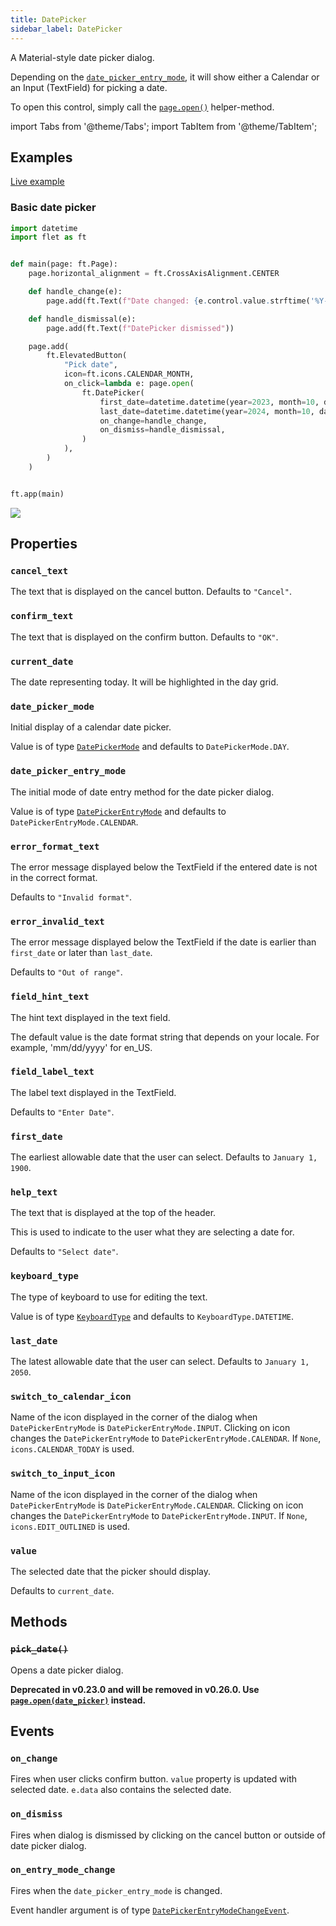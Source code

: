 ```yaml
---
title: DatePicker
sidebar_label: DatePicker
---
```


A Material-style date picker dialog.

Depending on the [`date_picker_entry_mode`](/docs/controls/datepicker#date_picker_entry_mode), it will show either a Calendar or an Input (TextField) for picking a date.

To open this control, simply call the [`page.open()`](/docs/controls/page#opencontrol) helper-method.

import Tabs from '@theme/Tabs';
import TabItem from '@theme/TabItem';

## Examples

[Live example](https://flet-controls-gallery.fly.dev/dialogs/datepicker)

### Basic date picker

<Tabs groupId="language">
  <TabItem value="python" label="Python" default>

```python
import datetime
import flet as ft


def main(page: ft.Page):
    page.horizontal_alignment = ft.CrossAxisAlignment.CENTER

    def handle_change(e):
        page.add(ft.Text(f"Date changed: {e.control.value.strftime('%Y-%m-%d')}"))

    def handle_dismissal(e):
        page.add(ft.Text(f"DatePicker dismissed"))

    page.add(
        ft.ElevatedButton(
            "Pick date",
            icon=ft.icons.CALENDAR_MONTH,
            on_click=lambda e: page.open(
                ft.DatePicker(
                    first_date=datetime.datetime(year=2023, month=10, day=1),
                    last_date=datetime.datetime(year=2024, month=10, day=1),
                    on_change=handle_change,
                    on_dismiss=handle_dismissal,
                )
            ),
        )
    )


ft.app(main)
```
  </TabItem>
</Tabs>

<img src="/img/docs/controls/datepicker/basic-datepicker.png" className="screenshot-50" />

## Properties

### `cancel_text`

The text that is displayed on the cancel button. Defaults to `"Cancel"`.

### `confirm_text`

The text that is displayed on the confirm button. Defaults to `"OK"`.

### `current_date`

The date representing today. It will be highlighted in the day grid.

### `date_picker_mode`

Initial display of a calendar date picker.

Value is of type [`DatePickerMode`](/docs/reference/types/datepickermode) and defaults to `DatePickerMode.DAY`.

### `date_picker_entry_mode`

The initial mode of date entry method for the date picker dialog.

Value is of type [`DatePickerEntryMode`](/docs/reference/types/datepickerentrymode) and defaults
to `DatePickerEntryMode.CALENDAR`.

### `error_format_text`

The error message displayed below the TextField if the entered date is not in the correct format.

Defaults to `"Invalid format"`.

### `error_invalid_text`

The error message displayed below the TextField if the date is earlier than `first_date` or later than `last_date`.

Defaults to `"Out of range"`.

### `field_hint_text`

The hint text displayed in the text field.

The default value is the date format string that depends on your locale. For example, 'mm/dd/yyyy' for en_US.

### `field_label_text`

The label text displayed in the TextField.

Defaults to `"Enter Date"`.

### `first_date`

The earliest allowable date that the user can select. Defaults to `January 1, 1900`.

### `help_text`

The text that is displayed at the top of the header.

This is used to indicate to the user what they are selecting a date for.

Defaults to `"Select date"`.

### `keyboard_type`

The type of keyboard to use for editing the text.

Value is of type [`KeyboardType`](/docs/reference/types/keyboardtype) and defaults to `KeyboardType.DATETIME`.

### `last_date`

The latest allowable date that the user can select. Defaults to `January 1, 2050`.

### `switch_to_calendar_icon`

Name of the icon displayed in the corner of the dialog when `DatePickerEntryMode` is `DatePickerEntryMode.INPUT`.
Clicking on icon changes the `DatePickerEntryMode` to `DatePickerEntryMode.CALENDAR`. If `None`, `icons.CALENDAR_TODAY`
is used.

### `switch_to_input_icon`

Name of the icon displayed in the corner of the dialog when `DatePickerEntryMode` is `DatePickerEntryMode.CALENDAR`.
Clicking on icon changes the `DatePickerEntryMode` to `DatePickerEntryMode.INPUT`. If `None`, `icons.EDIT_OUTLINED` is
used.

### `value`

The selected date that the picker should display.

Defaults to `current_date`.

## Methods

### ~~`pick_date()`~~

Opens a date picker dialog.

**Deprecated in v0.23.0 and will be removed in v0.26.0. Use [`page.open(date_picker)`](/docs/controls/page#opencontrol)
instead.**

## Events

### `on_change`

Fires when user clicks confirm button. `value` property is updated with selected date. `e.data` also contains the selected date.

### `on_dismiss`

Fires when dialog is dismissed by clicking on the cancel button or outside of date picker dialog.

### `on_entry_mode_change`

Fires when the `date_picker_entry_mode` is changed.

Event handler argument is of
type [`DatePickerEntryModeChangeEvent`](/docs/reference/types/datepickerentrymodechangeevent).